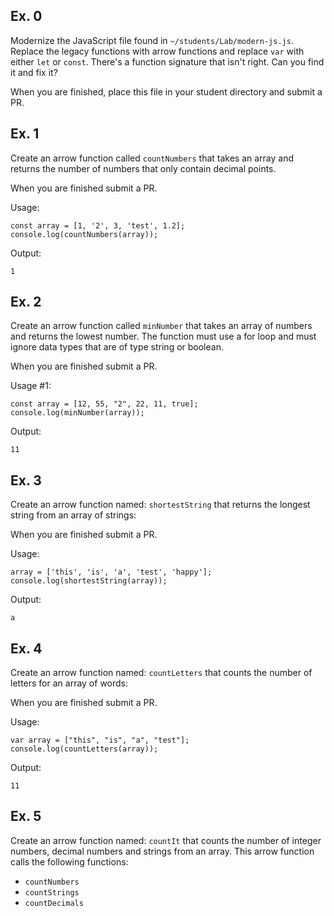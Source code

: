 ## Ex. 0
Modernize the JavaScript file found in `~/students/Lab/modern-js.js`.  Replace the legacy functions with arrow functions and replace `var` with either `let` or `const`.  There's a function signature that isn't right. Can you find it and fix it?

When you are finished, place this file in your student directory and submit a PR.

## Ex. 1
Create an arrow function called `countNumbers` that takes an array and
returns the number of numbers that only contain decimal points.

When you are finished submit a PR.

Usage:
```
const array = [1, '2', 3, 'test', 1.2];
console.log(countNumbers(array));
```

Output:
```
1
```

## Ex. 2
Create an arrow function called `minNumber` that takes an array of numbers and
returns the lowest number.  The function must use a for loop and must ignore data types that are of type string or boolean.

When you are finished submit a PR.

Usage #1:
```
const array = [12, 55, "2", 22, 11, true];
console.log(minNumber(array));
```

Output:
```
11
```

## Ex. 3
Create an arrow function named: `shortestString` that returns the longest string from an array of strings:

When you are finished submit a PR.

Usage:
```
array = ['this', 'is', 'a', 'test', 'happy'];
console.log(shortestString(array));
```

Output:
```
a
```

## Ex. 4
Create an arrow function named: `countLetters` that counts the number of letters for an array of words:

When you are finished submit a PR.

Usage:
```
var array = ["this", "is", "a", "test"];
console.log(countLetters(array));
```

Output:
```
11
```

## Ex. 5
Create an arrow function named: `countIt` that counts the number of integer numbers, decimal numbers and strings from an array.  This arrow function calls the following functions:
  - `countNumbers`
  - `countStrings`
  - `countDecimals`
